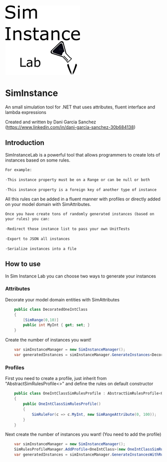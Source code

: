 ![SimInstanceLab](SimInstanceLabIcon.png)
# SimInstance

An small simulation tool for .NET that uses attributes, fluent interface and lambda expressions

Created and written by Dani Garcia Sanchez (https://www.linkedin.com/in/dani-garcia-sanchez-30b684138)

## Introduction
SimInstanceLab is a powerful tool that allows programmers to create lots of instances based on some rules.

    For example:

    ·This instance property must be on a Range or can be null or both
  
    ·This instance property is a foreign key of another type of instance
  
All this rules can be added in a fluent manner with profiles or directly added on your model domain with SimAttributes.

    Once you have create tons of randomly generated instances (based on your rules) you can:

    ·Redirect those instance list to pass your own UnitTests
  
    ·Export to JSON all instances
  
    ·Serialize instances into a file
  
## How to use

In Sim Instance Lab you can choose two ways to generate your instances
  
### Attributes
    
Decorate your model domain entities with SimAttributes

```csharp
    public class DecoratedOneIntClass
    {
        [SimRange(0,10)]
        public int MyInt { get; set; }
    }
```

Create the number of instances you want!
```csharp
    var simInstanceManager = new SimInstanceManager();
    var generatedInstances = simInstanceManager.GenerateInstances<DecoratedOneIntClass>(10);
```

### Profiles

First you need to create a profile, just inherit from "AbstractSimRulesProfile<>" and define the rules on default constructor
```csharp
    public class OneIntClassSimRulesProfile : AbstractSimRulesProfile<OneIntClass>
    {
        public OneIntClassSimRulesProfile()
        {
            SimRuleFor(c => c.MyInt, new SimRangeAttribute(0, 100));
        }        
    }
```
Next create the number of instances you want! (You need to add the profile)

```csharp
    var simInstanceManager = new SimInstanceManager();
    SimRulesProfileManager.AddProfile<OneIntClass>(new OneIntClassSimRulesProfile());
    var generatedInstances = simInstanceManager.GenerateInstancesWithRules<OneIntClass>(numberOfInstances);
```
